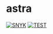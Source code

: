 # astra
[![SNYK](https://github.com/jollyboss123/astra/actions/workflows/snyk.yml/badge.svg)](https://github.com/jollyboss123/astra/actions/workflows/snyk.yml)
[![TEST](https://github.com/jollyboss123/astra/actions/workflows/test.yml/badge.svg)](https://github.com/jollyboss123/astra/actions/workflows/test.yml)



